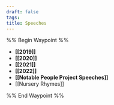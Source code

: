 ```yaml
---
draft: false
tags:
title: Speeches
---
```

%% Begin Waypoint %%
- **[[2019]]**
- **[[2020]]**
- **[[2021]]**
- **[[2022]]**
- **[[Notable People Project Speeches]]**
- [[Nursery Rhymes]]

%% End Waypoint %%
